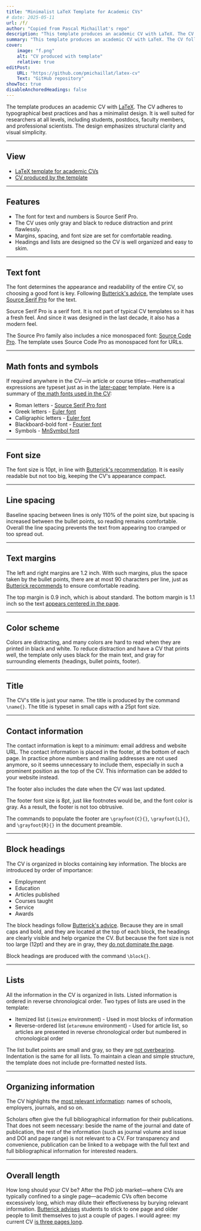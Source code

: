 ```yaml
---
title: "Minimalist LaTeX Template for Academic CVs" 
# date: 2025-05-11
url: /f/
author: "Copied from Pascal Michaillat's repo"
description: "This template produces an academic CV with LaTeX. The CV follows typographical best practices and has a minimalist design."
summary: "This template produces an academic CV with LaTeX. The CV follows typographical best practices and has a minimalist design." 
cover:
    image: "f.png"
    alt: "CV produced with template"
    relative: true
editPost:
    URL: "https://github.com/pmichaillat/latex-cv"
    Text: "GitHub repository"
showToc: true
disableAnchoredHeadings: false
---
```


The template produces an academic CV with [LaTeX](https://www.latex-project.org). The CV adheres to typographical best practices and has a minimalist design. It is well suited for researchers at all levels, including students, postdocs, faculty members, and professional scientists. The design emphasizes structural clarity and visual simplicity.

---

## View

+ [LaTeX template for academic CVs](https://github.com/pmichaillat/latex-cv)
+ [CV produced by the template](/f.pdf)

---

## Features

+ The font for text and numbers is Source Serif Pro.
+ The CV uses only gray and black to reduce distraction and print flawlessly.
+ Margins, spacing, and font size are set for comfortable reading.
+ Headings and lists are designed so the CV is well organized and easy to skim.

---

## Text font

The font determines the appearance and readability of the entire CV, so choosing a good font is key. Following [Butterick's advice](https://practicaltypography.com/free-fonts.html), the template uses [Source Serif Pro](https://mirror.las.iastate.edu/tex-archive/fonts/sourceserifpro/doc/sourceserifpro.pdf) for the text. 

Source Serif Pro is a serif font. It is not part of typical CV templates so it has a fresh feel. And since it was designed in the last decade, it also has a modern feel.

The Source Pro family also includes a nice monospaced font: [Source Code Pro](https://mirrors.rit.edu/CTAN/fonts/sourcecodepro/doc/sourcecodepro.pdf). The template uses Source Code Pro as monospaced font for URLs.

---

## Math fonts and symbols

If required anywhere in the CV—in article or course titles—mathematical expressions are typeset just as in the [later-paper](https://github.com/pmichaillat/latex-paper) template. Here is a summary of [the math fonts used in the CV](https://pascalmichaillat.org/a/#math-fonts):

+ Roman letters - [Source Serif Pro font](https://ctan.mirrors.hoobly.com/macros/latex/contrib/mathastext/mathastext.pdf)
+ Greek letters - [Euler font](https://ctan.math.utah.edu/ctan/tex-archive/fonts/eulervm/doc/latex/eulervm/eulervm.pdf)
+ Calligraphic letters - [Euler font](https://ctan.math.utah.edu/ctan/tex-archive/fonts/eulervm/doc/latex/eulervm/eulervm.pdf)
+ Blackboard-bold font - [Fourier font](https://mirror.mwt.me/ctan/macros/latex/contrib/mathalpha/doc/mathalpha-doc.pdf) 
+ Symbols - [MnSymbol font](https://ftp.yz.yamagata-u.ac.jp/pub/CTAN/fonts/mnsymbol/MnSymbol.pdf) 

---

## Font size

The font size is 10pt, in line with [Butterick's recommendation](https://practicaltypography.com/point-size.html). It is easily readable but not too big, keeping the CV's appearance compact.

---

## Line spacing

Baseline spacing between lines is only 110% of the point size, but spacing is increased between the bullet points, so reading remains comfortable. Overall the line spacing prevents the text from appearing too cramped or too spread out.

---

## Text margins

The left and right margins are 1.2 inch. With such margins, plus the space taken by the bullet points, there are at most 90 characters per line, just as [Butterick recommends](https://practicaltypography.com/line-length.html) to ensure comfortable reading. 

The top margin is 0.9 inch, which is about standard. The bottom margin is 1.1 inch so the text [appears centered in the page](https://practicaltypography.com/page-margins.html). 

---

## Color scheme

Colors are distracting, and many colors are hard to read when they are printed in black and white. To reduce distraction and have a CV that prints well, the template only uses black for the main text, and gray for surrounding elements (headings, bullet points, footer).

---

## Title

The CV's title is just your name. The title is produced by the command `\name{}`. The title is typeset in small caps with a 25pt font size. 

--- 

## Contact information

The contact information is kept to a minimum: email address and website URL. The contact information is placed in the footer, at the bottom of each page. In practice phone numbers and mailing addresses are not used anymore, so it seems unnecessary to include them, especially in such a prominent position as the top of the CV. This information can be added to your website instead.

The footer also includes the date when the CV was last updated.

The footer font size is 8pt, just like footnotes would be, and the font color is gray. As a result, the footer is not too obtrusive.

The commands to populate the footer are `\grayfoot{C}{}`, `\grayfoot{L}{}`, and `\grayfoot{R}{}` in the document preamble.

---

## Block headings

The CV is organized in blocks containing key information. The blocks are introduced by order of importance:

+ Employment
+ Education
+ Articles published
+ Courses taught
+ Service
+ Awards

The block headings follow [Butterick's advice](https://practicaltypography.com/headings.html). Because they are in small caps and bold, and they are located at the top of each block, the headings are clearly visible and help organize the CV. But because the font size is not too large (12pt) and they are in gray, they [do not dominate the page](https://practicaltypography.com/resumes.html).

Block headings are produced with the command `\block{}`.

---

## Lists

All the information in the CV is organized in lists. Listed information is ordered in reverse chronological order. Two types of lists are used in the template:

+ Itemized list (`itemize` environment) - Used in most blocks of information
+ Reverse-ordered list (`etaremune` environment) - Used for article list, so articles are presented in reverse chronological order but numbered in chronological order

The list bullet points are small and gray, so they are [not overbearing](https://practicaltypography.com/resumes.html). Indentation is the same for all lists. To maintain a clean and simple structure, the template does not include pre-formatted nested lists.

---

## Organizing information

The CV highlights the [most relevant information](https://practicaltypography.com/resumes.html): names of schools, employers, journals, and so on. 

Scholars often give the full bibliographical information for their publications. That does not seem necessary: beside the name of the journal and date of publication, the rest of the information (such as journal volume and issue and DOI and page range) is not relevant to a CV. For transparency and convenience, publication can be linked to a webpage with the full text and full bibliographical information for interested readers.

---

## Overall length

How long should your CV be? After the PhD job market—where CVs are typically confined to a single page—academic CVs often become excessively long, which may dilute their effectiveness by burying relevant information. [Butterick advises](https://practicaltypography.com/resumes.html) students to stick to one page and older people to limit themselves to just a couple of pages. I would agree: my current CV [is three pages long](/cv.pdf).
